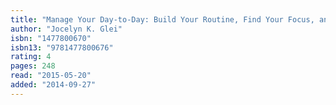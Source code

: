 ```yaml
---
title: "Manage Your Day-to-Day: Build Your Routine, Find Your Focus, and Sharpen Your Creative Mind"
author: "Jocelyn K. Glei"
isbn: "1477800670"
isbn13: "9781477800676"
rating: 4
pages: 248
read: "2015-05-20"
added: "2014-09-27"
---
```


